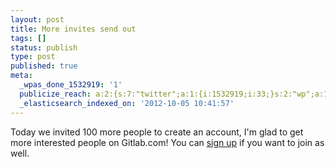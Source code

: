 ```yaml
---
layout: post
title: More invites send out
tags: []
status: publish
type: post
published: true
meta:
  _wpas_done_1532919: '1'
  publicize_reach: a:2:{s:7:"twitter";a:1:{i:1532919;i:33;}s:2:"wp";a:1:{i:0;i:1;}}
  _elasticsearch_indexed_on: '2012-10-05 10:41:57'
---
```

Today we invited 100 more people to create an account, I'm glad to get more interested people on Gitlab.com! You can [sign up](http://signup.gitlab.com/) if you want to join as well.